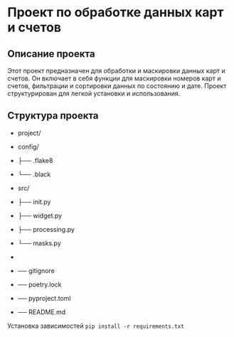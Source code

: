# Проект по обработке данных карт и счетов

## Описание проекта

Этот проект предназначен для обработки и маскировки данных карт и счетов. Он включает в себя функции для маскировки номеров карт и счетов, фильтрации и сортировки данных по состоянию и дате. Проект структурирован для легкой установки и использования.

## Структура проекта

- project/

- config/
-   ├── .flake8
-   └── .black
- src/
-   ├── init.py
-   ├── widget.py
-   ├── processing.py
-   └── masks.py
-
- ── gitignore
- ── poetry.lock
- ── pyproject.toml
- ── README.md

Установка зависимостей 
`pip install -r requirements.txt`